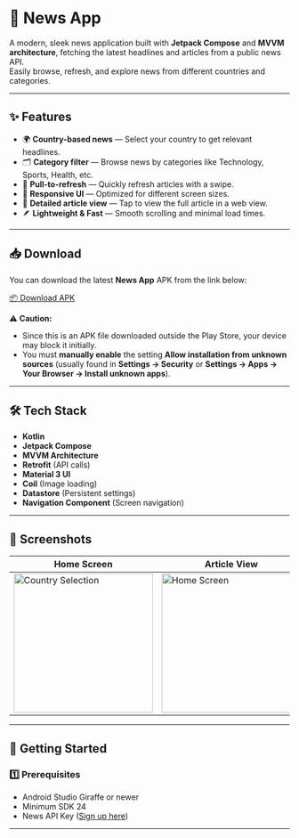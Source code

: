 # 📰 News App

A modern, sleek news application built with **Jetpack Compose** and **MVVM architecture**, fetching the latest headlines and articles from a public news API.  
Easily browse, refresh, and explore news from different countries and categories.

---

## ✨ Features

- 🌍 **Country-based news** — Select your country to get relevant headlines.
- 🗂 **Category filter** — Browse news by categories like Technology, Sports, Health, etc.
- 🔄 **Pull-to-refresh** — Quickly refresh articles with a swipe.
- 📱 **Responsive UI** — Optimized for different screen sizes.
- 📰 **Detailed article view** — Tap to view the full article in a web view.
- 🪶 **Lightweight & Fast** — Smooth scrolling and minimal load times.

---
## 📥 Download

You can download the latest **News App** APK from the link below:

[📦 Download APK](https://github.com/kumarpiyushv0/News/releases/download/v.1.0.0/news.apk)


⚠ **Caution:**  
- Since this is an APK file downloaded outside the Play Store, your device may block it initially.  
- You must **manually enable** the setting **Allow installation from unknown sources** (usually found in **Settings → Security** or **Settings → Apps → Your Browser → Install unknown apps**).
---

## 🛠 Tech Stack

- **Kotlin**
- **Jetpack Compose**
- **MVVM Architecture**
- **Retrofit** (API calls)
- **Material 3 UI**
- **Coil** (Image loading)
- **Datastore** (Persistent settings)
- **Navigation Component** (Screen navigation)

---

## 📸 Screenshots

| Home Screen | Article View | Country Selection |
|-------------|--------------|-------------------|
| <img src="https://github.com/user-attachments/assets/da0b3756-a1e4-4a50-afbd-26b9af8f0937" alt="Country Selection" width="250"/> | <img src="https://github.com/user-attachments/assets/6b854c43-1de1-46ed-aa01-9f5fc8403be9" alt="Home Screen" width="250"/> | <img src="https://github.com/user-attachments/assets/bb9cd5c4-2b89-41ec-95b2-84016e4c9e80" alt="Article View" width="250"/> |

---


## 🚀 Getting Started

### 1️⃣ Prerequisites
- Android Studio Giraffe or newer
- Minimum SDK 24
- News API Key ([Sign up here](https://newsapi.org/))

---

